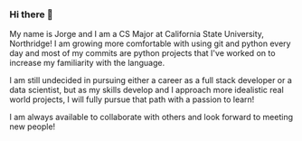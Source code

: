### Hi there 👋

<!--
**Zucaritas46/Zucaritas46** is a ✨ _special_ ✨ repository because its `README.md` (this file) appears on your GitHub profile.

Here are some ideas to get you started:

- 🔭 I’m currently working on ...
- 🌱 I’m currently learning ...
- 👯 I’m looking to collaborate on ...
- 🤔 I’m looking for help with ...
- 💬 Ask me about ...
- 📫 How to reach me: ...
- 😄 Pronouns: ...
- ⚡ Fun fact: ...
-->
My name is Jorge and I am a CS Major at California State University, Northridge! I am growing more comfortable with using git and python every day and most of my commits are python projects that I've worked on to increase my familiarity with the language.

I am still undecided in pursuing either a career as a full stack developer or a data scientist, but as my skills develop and I approach more idealistic real world projects, I will fully pursue that path with a passion to learn!

I am always available to collaborate with others and look forward to meeting new people!

